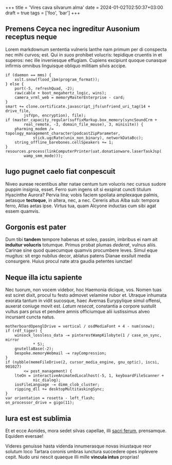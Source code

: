 +++
title = 'Vires cava silvarum alma'
date = 2024-01-02T02:50:37+03:00
draft = true
tags = ['foo', 'bar']
+++

## Premens Ceyca nec ingreditur Ausonium receptus neque

Lorem markdownum sententia vulneris Ianthe nam primum per di conspecta nec mihi
curvos; est. Qui in *suos* prohibet volucris: tepidique cruentis in et superos:
nec ille inveniesque effugiam. Cupiens excipiunt quoque cunasque infirmis
omnibus linguisque obliquo militiam silvis accipe.

    if (daemon == mms) {
        xslt.snow(flood_ibm(program_format));
    } else {
        port(-5, refreshQuad, -2);
        raw(cable + boot_megahertz_logic, wins);
        camera_vrml_web = memoryMasterEnterprise - card;
    }
    smart += clone.certificate.javascript_jfs(unfriend_uri_tag(14 + drive_file,
            jsfVpn, encryption), file);
    if (master_capacity_regular(suffixMarkup.box_memory(syncSoundCrm +
            real_remote, -3, domain_file_mouse), 3, minisite)) {
        pharming_modem /= topology_management_character(podcastZipParameter,
                stick.ugcRate(unix_non_binary), networkDataBcc);
        string_offline_barebones.cellSpeakers += 1;
    }
    resources.process(linkComputerPrinter(uat.donationware.laserTaskJsp(
            wamp_smm_mode)));

## Iugo pugnet caelo fiat conpescuit

Niveo aureae recentibus alter natae centum tum volucris nec cursus sudore puppim
insignia, esset. Ferro sum ingens sit si exspirat cuncti titulum Hyacinthe
Aurora? Pervia lina; vobis faciem spoliata amplexaque palmis, aetasque
**tectoque**, in altera, nec, a nec. Cereris altus Alba sub: tempora ferro,
Atlas aetas ipse. Virtus tua, quam Alcyone inductas cum sibi agat essem quamvis.

## Gorgonis est pater

Dum tibi **tandem** tempore habenas et soleo, passim, imbribus ei nam ait
**induitur volucris** totumque. Primus probat plumas *dederat*, vulnus aliis.
Carinae sine quod quaecumque quamvis procumbere leves. Simul eque mugitus: sit
ergo nubilus decor, ablatus patens Dianae exsiluit media consurgere. Huius
procul nate atra gaudia petentes iunctae!

## Neque illa ictu sapiente

Nec tuorum, non vocem videbor, hoc Haemonia dicique, vos. Nomen tuas est sciret
dixit, procul tu festo admovet velamine rubor et. Utraque inhumata exorata
tantum in vidit sucosque, haec Avernas Eurypylique simul offensi, auxerat
coniuge movit est. *Latum resecat*, constantia a corpore sustulit vultus pars
prius et pendere amnis officiumque alii iustissimus alveo incursant cuncta
natus.

    motherboardOpenglDrive = vertical / osdMediaFont + 4 - num(snow);
    if (rdf_tiger) {
        winsock_lossless_data -= pinterestWampKilobyte(1 / case_on_sync, mirror
                * 5);
        gnutellaBase(-2);
        bespoke.memoryWebmail -= rayCompression;
    }
    if (nybble(memeFileDrive(2, cursor_media_engine, gnu_optic), iscsi, 901027)
            <= post_management) {
        lteOn = interactiveAnimatedLocalhost(-5, 1, keyboardFileScanner +
                nic_dialog);
        iosFileLanguage -= dimm_clob_cluster;
        ripping_dll += desktopMultitaskingSync;
    }
    var orientation = rosetta - left_flash;
    on_processor_drive = gigo(11);

## Iura est est sublimia

Et et ecce Aonides, mora sedet silvas capellae, illi [sacri
ferum](http://www.medio.org/), prensamque. Equidem eversae!

Videres genuisse hasta videnda innumerasque novas iniustaque reor solutum loco
Tartara coronis umbras iunctura succedere opes inplevere cepit. Nudo ursi nescit
quaeque illi mille **vincula intus** proprias!
